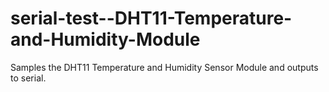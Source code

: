 # serial-test--DHT11-Temperature-and-Humidity-Module
Samples the DHT11 Temperature and Humidity Sensor Module and outputs to serial.
